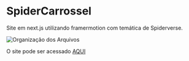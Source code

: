 # SpiderCarrossel

Site em next.js utilizando framermotion com temática de Spiderverse.

![Organização dos Arquivos](https://github.com/user-attachments/assets/d1761d79-8fd4-4b1e-b338-ebfee2c9cb3a)


O site pode ser acessado [AQUI](https://spider-carrossel.vercel.app/)



